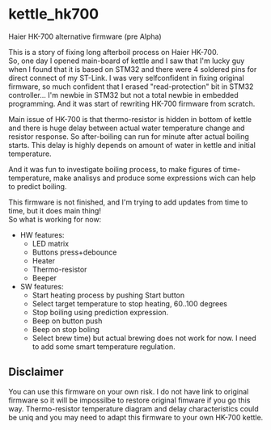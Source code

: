 # kettle_hk700
Haier HK-700 alternative firmware (pre Alpha)


This is a story of fixing long afterboil process on Haier HK-700.  
So, one day I opened main-board of kettle and I saw that I'm lucky guy when I found that it is based on STM32 and there were 4 soldered pins for direct connect of my ST-Link.
I was very selfconfident in fixing original firmware, so much confident that I erased "read-protection" bit in STM32 controller... I'm newbie in STM32 but not a total newbie in embedded programming.  And it was start of rewriting HK-700 firmware from scratch. 

Main issue of HK-700 is that thermo-resistor is hidden in bottom of kettle and there is huge delay between actual water temperature change and resistor response. 
So after-boiling can run for minute after actual boiling starts. This delay is highly depends on amount of water in kettle and initial temperature.

And it was fun to investigate boiling process, to make figures of time-temperature, make analisys and produce some expressions wich can help to predict boiling. 


This firmware is not finished, and I'm trying to add updates from time to time, but it does main thing!  
So what is working for now:
- HW features:
  - LED matrix
  - Buttons press+debounce
  - Heater
  - Thermo-resistor
  - Beeper
- SW features:
  - Start heating process by pushing Start button
  - Select target temperature to stop heating, 60..100 degrees
  -   Stop boiling using prediction expression.
  - Beep on button push
  - Beep on stop boling
  - Select brew time) but actual brewing does not work for now. I need to add some smart temperature regulation. 

Disclaimer
----------
You can use this firmware on your own risk. I do not have link to original firmware so it will be impossilbe to restore original fimware if you go this way.
Thermo-resistor temperature diagram and delay characteristics could be uniq and you may need to adapt this firmware to your own HK-700 kettle.
